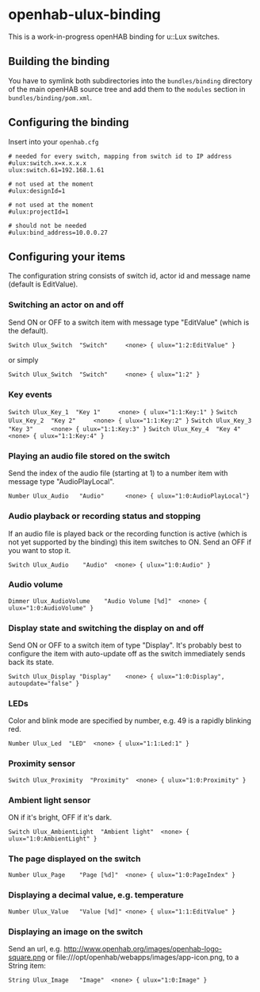 # openhab-ulux-binding

This is a work-in-progress openHAB binding for u::Lux switches.

## Building the binding

You have to symlink both subdirectories into the `bundles/binding` directory of the main openHAB source tree
and add them to the `modules` section in `bundles/binding/pom.xml`.

## Configuring the binding

Insert into your `openhab.cfg`

	# needed for every switch, mapping from switch id to IP address
	#ulux:switch.x=x.x.x.x
	ulux:switch.61=192.168.1.61

	# not used at the moment
	#ulux:designId=1

	# not used at the moment
	#ulux:projectId=1

	# should not be needed
	#ulux:bind_address=10.0.0.27

## Configuring your items

The configuration string consists of switch id, actor id and message name (default is EditValue).

### Switching an actor on and off

Send ON or OFF to a switch item with message type "EditValue" (which is the default).

`Switch Ulux_Switch  "Switch"     <none> { ulux="1:2:EditValue" }`

or simply

`Switch Ulux_Switch  "Switch"     <none> { ulux="1:2" }`

### Key events

`Switch Ulux_Key_1  "Key 1"     <none> { ulux="1:1:Key:1" }`
`Switch Ulux_Key_2  "Key 2"     <none> { ulux="1:1:Key:2" }`
`Switch Ulux_Key_3  "Key 3"     <none> { ulux="1:1:Key:3" }`
`Switch Ulux_Key_4  "Key 4"     <none> { ulux="1:1:Key:4" }`

### Playing an audio file stored on the switch

Send the index of the audio file (starting at 1) to a number item with message type "AudioPlayLocal". 

`Number Ulux_Audio   "Audio"      <none> { ulux="1:0:AudioPlayLocal"}`

### Audio playback or recording status and stopping

If an audio file is played back or the recording function is active (which is not yet supported
by the binding) this item switches to ON. Send an OFF if you want to stop it.

`Switch Ulux_Audio    "Audio"  <none> { ulux="1:0:Audio" }`

### Audio volume

`Dimmer Ulux_AudioVolume    "Audio Volume [%d]"  <none> { ulux="1:0:AudioVolume" }`

### Display state and switching the display on and off

Send ON or OFF to a switch item of type "Display". It's probably best to configure the
item with auto-update off as the switch immediately sends back its state.

`Switch Ulux_Display "Display"    <none> { ulux="1:0:Display", autoupdate="false" }`

### LEDs

Color and blink mode are specified by number, e.g. 49 is a rapidly blinking red.

`Number Ulux_Led  "LED"  <none> { ulux="1:1:Led:1" }`

### Proximity sensor

`Switch Ulux_Proximity  "Proximity"  <none> { ulux="1:0:Proximity" }`

### Ambient light sensor

ON if it's bright, OFF if it's dark.

`Switch Ulux_AmbientLight  "Ambient light"  <none> { ulux="1:0:AmbientLight" }`

### The page displayed on the switch

`Number Ulux_Page    "Page [%d]"  <none> { ulux="1:0:PageIndex" }`

### Displaying a decimal value, e.g. temperature

`Number Ulux_Value   "Value [%d]" <none> { ulux="1:1:EditValue" }`

### Displaying an image on the switch

Send an url, e.g. http://www.openhab.org/images/openhab-logo-square.png or
file:///opt/openhab/webapps/images/app-icon.png, to a String item:

`String Ulux_Image   "Image"  <none> { ulux="1:0:Image" }`

